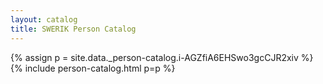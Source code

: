```yaml
---
layout: catalog
title: SWERIK Person Catalog
---
```

{% assign p = site.data._person-catalog.i-AGZfiA6EHSwo3gcCJR2xiv %}
{% include person-catalog.html p=p %}

